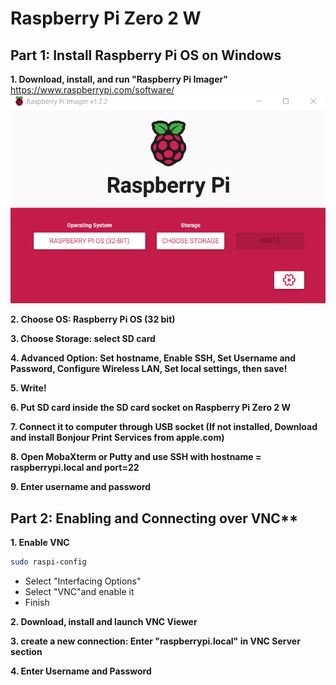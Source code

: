 # Raspberry Pi Zero 2 W

## Part 1: Install Raspberry Pi OS on Windows
**1. Download, install, and run "Raspberry Pi Imager"**
https://www.raspberrypi.com/software/
![alt text](https://github.com/Jafarshamsi/Raspberry/blob/main/IMAGE/1.RPI_OS.png)

**2. Choose OS: Raspberry Pi OS (32 bit)**

**3. Choose Storage: select SD card**

**4. Advanced Option: Set hostname, Enable SSH, Set Username and Password, Configure Wireless LAN, Set local settings, then save!**

**5. Write!**

**6. Put SD card inside the SD card socket on Raspberry Pi Zero 2 W**

**7. Connect it to computer through USB socket (If not installed, Download and install Bonjour Print Services from apple.com)**

**8. Open MobaXterm or Putty and use SSH with hostname = raspberrypi.local and port=22**

**9. Enter username and password**

## Part 2: Enabling and Connecting over VNC**

**1. Enable VNC**
   ```sh
   sudo raspi-config
   ```
   * Select "Interfacing Options"
   * Select "VNC"and enable it
   * Finish

 **2. Download, install and launch VNC Viewer**
 
 **3. create a new connection: Enter "raspberrypi.local" in VNC Server section**
 
 **4. Enter Username and Password**
 
